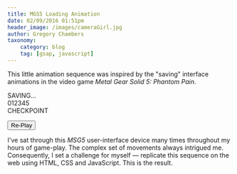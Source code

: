 ```yaml
---
title: MGS5 Loading Animation
date: 02/09/2016 01:51pm
header_image: /images/cameraGirl.jpg
author: Gregory Chambers
taxonomy:
    category: blog
    tag: [gsap, javascript]
---
```


This little animation sequence was inspired by the "saving" interface animations in the video game _Metal Gear Solid 5: Phantom Pain_.

<div class="main">

  <div class="matrix-wrap">
    <div class="matrix-sqr sqr01"></div>
    <div class="matrix-sqr sqr02"></div>
    <div class="matrix-sqr sqr03"></div>
    <div class="matrix-sqr sqr04"></div>
  </div>
  <div class="circ-wrap">
    <div class="txt-loading">SAVING...</div>
    <div class="circ-arcs" id="el-a"></div>
    <div class="circ-gradient" id="el-g"></div>
    <div class="txt-numbers" id="numberDisplay">012345</div>
    <div class="txt-chckpnt">CHECKPOINT</div>
  </div>

</div>

<!-- <div class="btn-wrap"> -->
 <button type="button" name="replay" id="replay" class="button">Re-Play</button>
<!-- </div> -->

I've sat through this <i>MSG5</i> user-interface device many times throughout my hours of game-play. The complex set of movements always intrigued me. Consequently, I set a challenge for myself &mdash; replicate this sequence on the web using HTML, CSS and JavaScript.
This is the result.
